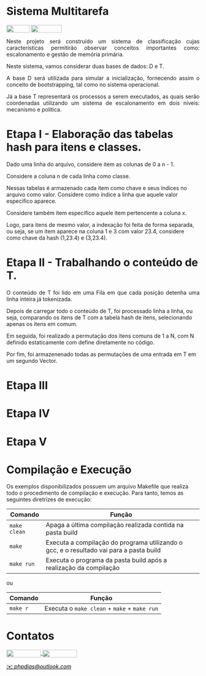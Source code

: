 # Sistema Multitarefa

<p>
<div style="display: inline-block;">
<img align="center" height="20px" width="60px" src="https://img.shields.io/badge/C%2B%2B-00599C?style=for-the-badge&logo=c%2B%2B&logoColor=white"/> 
<img align="center" height="20px" width="80px" src="https://img.shields.io/badge/Made%20for-VSCode-1f425f.svg"/> 
</p>

<p align="justify">
Neste projeto será construído um sistema de classificação cujas características permitirão observar conceitos importantes como: escalonamento e gestão de memória primária. 
</p>

<p align="justify">
Neste sistema, vamos considerar duas bases de dados: D e T. 
</p>

<p align="justify">
A base D será utilizada para simular a inicialização, fornecendo assim o conceito de bootstrapping, tal como no sistema operacional.
</p>

<p align="justify">
Já a base T representará os processos a serem executados, as quais serão coordenadas utilizando um sistema de escalonamento em dois níveis: mecanismo e política. 
</p>

# Etapa I - Elaboração das tabelas hash para itens e classes.
<p align="justify">
Dado uma linha do arquivo, considere item as colunas de 0 a n - 1. 

Considere a coluna n de cada linha como classe. 

Nessas tabelas é armazenado cada item como chave e seus índices no arquivo como valor. Considere como índice a linha que aquele valor específico aparece. 

Considere também item específico aquele item pertencente a coluna x. 

Logo, para itens de mesmo valor, a indexação foi feita de forma separada, ou seja, se um item aparece na coluna 1 e 3 com valor 23.4, considere como chave da hash (1,23.4) e (3,23.4). 
</p>

# Etapa II - Trabalhando o conteúdo de T.
<p align="justify">  
O conteúdo de T foi lido em uma Fila em que cada posição detenha uma linha inteira já tokenizada. 

Depois de carregar todo o conteúdo de T, foi processado linha a linha, ou seja, comparando os itens de T com a tabela hash de itens, selecionando apenas os itens em comum.
  
Em seguida, foi realizado a permutação dos itens comuns de 1 a N, com N definido estaticamente com define diretamente no código. 

Por fim, foi armazenenado todas as permutações de uma entrada em T em um segundo Vector.
</p>

# Etapa III
<p align="justify">
</p>

# Etapa IV
<p align="justify">
</p>

# Etapa V
<p align="justify">
</p>

# Compilação e Execução

Os exemplos disponibilizados possuem um arquivo Makefile que realiza todo o procedimento de compilação e execução. Para tanto, temos as seguintes diretrizes de execução:


| Comando                |  Função                                                                                           |                     
| -----------------------| ------------------------------------------------------------------------------------------------- |
|  `make clean`          | Apaga a última compilação realizada contida na pasta build                                        |
|  `make`                | Executa a compilação do programa utilizando o gcc, e o resultado vai para a pasta build           |
|  `make run`            | Executa o programa da pasta build após a realização da compilação                                 |

ou

| Comando                |  Função                                                                                           |                     
| -----------------------| ------------------------------------------------------------------------------------------------- |
|  `make r`              | Executa o `make clean` + `make` + `make run`                                                      |


# Contatos

<div style="display: inline-block;">
<a href="https://t.me/phpdias">
<img align="center" height="20px" width="90px" src="https://img.shields.io/badge/Telegram-2CA5E0?style=for-the-badge&logo=telegram&logoColor=white"/> 
</a>

<a href="https://www.linkedin.com/in/phpd/">
<img align="center" height="20px" width="90px" src="https://img.shields.io/badge/LinkedIn-0077B5?style=for-the-badge&logo=linkedin&logoColor=white"/>
</a>

</div>

<p> </p>


<a style="color:black" href="mailto:michel@cefetmg.br?subject=[GitHub]%20Source%20Dynamic%20Lists">
✉️ <i>phpdias@outlook.com</i>
</a>
